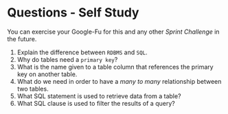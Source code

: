 # Questions - Self Study

You can exercise your Google-Fu for this and any other _Sprint Challenge_ in the future.

1.  Explain the difference between `RDBMS` and `SQL`.
2.  Why do tables need a `primary key`?
3.  What is the name given to a table column that references the primary key
    on another table.
4.  What do we need in order to have a _many to many_ relationship between two
    tables.
5.  What SQL statement is used to retrieve data from a table?
6.  What SQL clause is used to filter the results of a query?
